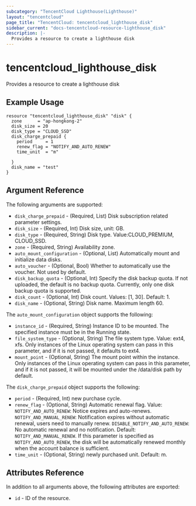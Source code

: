 ```yaml
---
subcategory: "TencentCloud Lighthouse(Lighthouse)"
layout: "tencentcloud"
page_title: "TencentCloud: tencentcloud_lighthouse_disk"
sidebar_current: "docs-tencentcloud-resource-lighthouse_disk"
description: |-
  Provides a resource to create a lighthouse disk
---
```


# tencentcloud_lighthouse_disk

Provides a resource to create a lighthouse disk

## Example Usage

```hcl
resource "tencentcloud_lighthouse_disk" "disk" {
  zone      = "ap-hongkong-2"
  disk_size = 20
  disk_type = "CLOUD_SSD"
  disk_charge_prepaid {
    period     = 1
    renew_flag = "NOTIFY_AND_AUTO_RENEW"
    time_unit  = "m"

  }
  disk_name = "test"
}
```

## Argument Reference

The following arguments are supported:

* `disk_charge_prepaid` - (Required, List) Disk subscription related parameter settings.
* `disk_size` - (Required, Int) Disk size, unit: GB.
* `disk_type` - (Required, String) Disk type. Value:CLOUD_PREMIUM, CLOUD_SSD.
* `zone` - (Required, String) Availability zone.
* `auto_mount_configuration` - (Optional, List) Automatically mount and initialize data disks.
* `auto_voucher` - (Optional, Bool) Whether to automatically use the voucher. Not used by default.
* `disk_backup_quota` - (Optional, Int) Specify the disk backup quota. If not uploaded, the default is no backup quota. Currently, only one disk backup quota is supported.
* `disk_count` - (Optional, Int) Disk count. Values: [1, 30]. Default: 1.
* `disk_name` - (Optional, String) Disk name. Maximum length 60.

The `auto_mount_configuration` object supports the following:

* `instance_id` - (Required, String) Instance ID to be mounted. The specified instance must be in the Running state.
* `file_system_type` - (Optional, String) The file system type. Value: ext4, xfs. Only instances of the Linux operating system can pass in this parameter, and if it is not passed, it defaults to ext4.
* `mount_point` - (Optional, String) The mount point within the instance. Only instances of the Linux operating system can pass in this parameter, and if it is not passed, it will be mounted under the /data/disk path by default.

The `disk_charge_prepaid` object supports the following:

* `period` - (Required, Int) new purchase cycle.
* `renew_flag` - (Optional, String) Automatic renewal flag. Value: `NOTIFY_AND_AUTO_RENEW`: Notice expires and auto-renews. `NOTIFY_AND_MANUAL_RENEW`: Notification expires without automatic renewal, users need to manually renew. `DISABLE_NOTIFY_AND_AUTO_RENEW`: No automatic renewal and no notification. Default: `NOTIFY_AND_MANUAL_RENEW`. If this parameter is specified as `NOTIFY_AND_AUTO_RENEW`, the disk will be automatically renewed monthly when the account balance is sufficient.
* `time_unit` - (Optional, String) newly purchased unit. Default: m.

## Attributes Reference

In addition to all arguments above, the following attributes are exported:

* `id` - ID of the resource.



